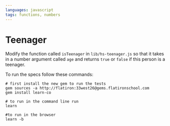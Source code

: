 ```yaml
---
languages: javascript
tags: functions, numbers
---
```


# Teenager

Modify the  function called `isTeenager` in `lib/hs-teenager.js` so that it takes in a number argument called `age` and returns `true` or `false` if this person is a teenager.

To run the specs follow these commands:
```shell
# first install the new gem to run the tests
gem sources -a http://flatiron:33west26@gems.flatironschool.com
gem install learn-co

# to run in the command line run
learn

#to run in the browser
learn -b
```
